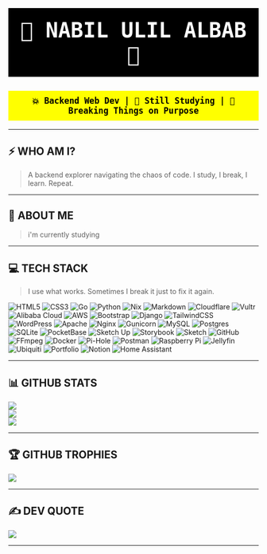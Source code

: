 <h1 align="center" style="background:black; color:white; padding:20px; font-size:3em; font-family:monospace;">
  🚨 NABIL ULIL ALBAB 🚨
</h1>

<p align="center" style="font-family:monospace; font-size:1.2em; background:yellow; color:black; padding:10px; font-weight:bold;">
  💥 Backend Web Dev | 🧠 Still Studying | 🔧 Breaking Things on Purpose
</p>

---

## ⚡ WHO AM I?

> A backend explorer navigating the chaos of code. I study, I break, I learn. Repeat.

---

## 💫 ABOUT ME

> i'm currently studying

---

## 💻 TECH STACK

> I use what works. Sometimes I break it just to fix it again.

![HTML5](https://img.shields.io/badge/html5-%23E34F26.svg?style=flat-square&logo=html5&logoColor=white)
![CSS3](https://img.shields.io/badge/css3-%231572B6.svg?style=flat-square&logo=css3&logoColor=white)
![Go](https://img.shields.io/badge/go-%2300ADD8.svg?style=flat-square&logo=go&logoColor=white)
![Python](https://img.shields.io/badge/python-3670A0?style=flat-square&logo=python&logoColor=ffdd54)
![Nix](https://img.shields.io/badge/NIX-5277C3.svg?style=flat-square&logo=NixOS&logoColor=white)
![Markdown](https://img.shields.io/badge/markdown-%23000000.svg?style=flat-square&logo=markdown&logoColor=white)
![Cloudflare](https://img.shields.io/badge/Cloudflare-F38020?style=flat-square&logo=Cloudflare&logoColor=white)
![Vultr](https://img.shields.io/badge/Vultr-007BFC.svg?style=flat-square&logo=vultr)
![Alibaba Cloud](https://img.shields.io/badge/AlibabaCloud-%23FF6701.svg?style=flat-square&logo=alibabacloud&logoColor=white)
![AWS](https://img.shields.io/badge/AWS-%23FF9900.svg?style=flat-square&logo=amazon-aws&logoColor=white)
![Bootstrap](https://img.shields.io/badge/bootstrap-%238511FA.svg?style=flat-square&logo=bootstrap&logoColor=white)
![Django](https://img.shields.io/badge/django-%23092E20.svg?style=flat-square&logo=django&logoColor=white)
![TailwindCSS](https://img.shields.io/badge/tailwindcss-%2338B2AC.svg?style=flat-square&logo=tailwind-css&logoColor=white)
![WordPress](https://img.shields.io/badge/WordPress-%23117AC9.svg?style=flat-square&logo=WordPress&logoColor=white)
![Apache](https://img.shields.io/badge/apache-%23D42029.svg?style=flat-square&logo=apache&logoColor=white)
![Nginx](https://img.shields.io/badge/nginx-%23009639.svg?style=flat-square&logo=nginx&logoColor=white)
![Gunicorn](https://img.shields.io/badge/gunicorn-%298729.svg?style=flat-square&logo=gunicorn&logoColor=white)
![MySQL](https://img.shields.io/badge/mysql-4479A1.svg?style=flat-square&logo=mysql&logoColor=white)
![Postgres](https://img.shields.io/badge/postgres-%23316192.svg?style=flat-square&logo=postgresql&logoColor=white)
![SQLite](https://img.shields.io/badge/sqlite-%2307405e.svg?style=flat-square&logo=sqlite&logoColor=white)
![PocketBase](https://img.shields.io/badge/pocketbase-%23b8dbe4.svg?style=flat-square&logo=Pocketbase&logoColor=black)
![Sketch Up](https://img.shields.io/badge/SketchUp-005F9E?style=flat-square&logo=sketchup&logoColor=white)
![Storybook](https://img.shields.io/badge/-Storybook-FF4785?style=flat-square&logo=storybook&logoColor=white)
![Sketch](https://img.shields.io/badge/Sketch-FFB387?style=flat-square&logo=sketch&logoColor=black)
![GitHub](https://img.shields.io/badge/github-%23121011.svg?style=flat-square&logo=github&logoColor=white)
![FFmpeg](https://shields.io/badge/FFmpeg-%23171717.svg?logo=ffmpeg&style=flat-square&labelColor=171717&logoColor=5cb85c)
![Docker](https://img.shields.io/badge/docker-%230db7ed.svg?style=flat-square&logo=docker&logoColor=white)
![Pi-Hole](https://img.shields.io/badge/pihole-%2396060C.svg?style=flat-square&logo=pi-hole&logoColor=white)
![Postman](https://img.shields.io/badge/Postman-FF6C37?style=flat-square&logo=postman&logoColor=white)
![Raspberry Pi](https://img.shields.io/badge/-Raspberry_Pi-C51A4A?style=flat-square&logo=Raspberry-Pi)
![Jellyfin](https://img.shields.io/badge/jellyfin-%23000B25.svg?style=flat-square&logo=Jellyfin&logoColor=00A4DC)
![Ubiquiti](https://img.shields.io/badge/ubiquiti-%230559C9.svg?style=flat-square&logo=ubiquiti&logoColor=white)
![Portfolio](https://img.shields.io/badge/Portfolio-%23000000.svg?style=flat-square&logo=firefox&logoColor=#FF7139)
![Notion](https://img.shields.io/badge/Notion-%23000000.svg?style=flat-square&logo=notion&logoColor=white)
![Home Assistant](https://img.shields.io/badge/home%20assistant-%2341BDF5.svg?style=flat-square&logo=home-assistant&logoColor=white)

---

## 📊 GITHUB STATS

![](https://github-readme-stats.vercel.app/api?username=nabilulilalbab&theme=dark&hide_border=false&include_all_commits=false&count_private=false)<br/>
![](https://nirzak-streak-stats.vercel.app/?user=nabilulilalbab&theme=dark&hide_border=false)<br/>
![](https://github-readme-stats.vercel.app/api/top-langs/?username=nabilulilalbab&theme=dark&hide_border=false&include_all_commits=false&count_private=false&layout=compact)

---

## 🏆 GITHUB TROPHIES

![](https://github-profile-trophy.vercel.app/?username=nabilulilalbab&theme=radical&no-frame=false&no-bg=true&margin-w=4)

---

## ✍️ DEV QUOTE

![](https://quotes-github-readme.vercel.app/api?type=horizontal&theme=radical)

---

<!-- Brutally powered by GPRM ( https://gprm.itsvg.in ) -->
